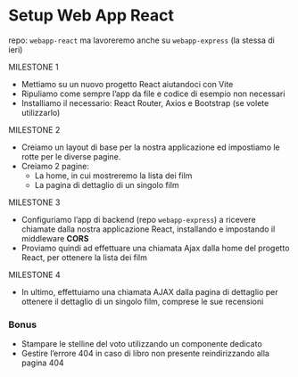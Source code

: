 # Setup Web App React

repo: `webapp-react` ma lavoreremo anche su `webapp-express` (la stessa di ieri)

MILESTONE 1

- Mettiamo su un nuovo progetto React aiutandoci con Vite
- Ripuliamo come sempre l’app da file e codice di esempio non necessari
- Installiamo il necessario: React Router, Axios e Bootstrap (se volete utilizzarlo)

MILESTONE 2

- Creiamo un layout di base per la nostra applicazione ed impostiamo le rotte per le diverse pagine.
- Creiamo 2 pagine:
  - La home, in cui mostreremo la lista dei film
  - La pagina di dettaglio di un singolo film

MILESTONE 3

- Configuriamo l’app di backend (repo `webapp-express`) a ricevere chiamate dalla nostra applicazione React, installando e impostando il middleware **CORS**
- Proviamo quindi ad effettuare una chiamata Ajax dalla home del progetto React, per ottenere la lista dei film

MILESTONE 4

- In ultimo, effettuiamo una chiamata AJAX dalla pagina di dettaglio per ottenere il dettaglio di un singolo film, comprese le sue recensioni

### Bonus

- Stampare le stelline del voto utilizzando un componente dedicato
- Gestire l’errore 404 in caso di libro non presente reindirizzando alla pagina 404
